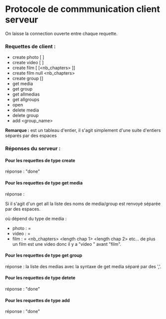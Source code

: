 # Protocole de commmunication client serveur

On laisse la connection ouverte entre chaque requette.

### Requettes de client :
* create photo [<name> <path> <latitude> <longitude>]
* create video [<name> <path> <length>]
* create film [<name> <path> <length> [<nb_chapters> <tab>]]
* create film <name> <path> null <nb_chapters> <tab>
* create group [<name>]
* get media <name>
* get group <name>
* get allmedias
* get allgroups
* open <name>
* delete media <name>
* delete group <name>
* add <group_name> <media name>

**Remarque :** <tab>
<tab> est un tableau d'entier, il s'agit simplement d'une suite d'entiers
séparés par des espaces

### Réponses du serveur :

#### Pour les requettes de type create

réponse : "done"

#### Pour les requettes de type get media

réponse :
<name> <path> <media type> <info>

Si il s'agit d'un get all la liste des noms de media/group est renvoyé séparée par des espaces.

où <info> dépend du type de media :
* photo : <info> = <latitude> <longitude>
* video : <info> = <length>
* film : <info> = <nb_chapters> <length chap 1> <length chap 2> etc...
de plus un film est une video donc il y a "video <length>" avant "film".

#### Pour les requettes de type get group

réponse : la liste des medias avec la syntaxe de get media séparé par des ','.

#### Pour les requettes de type detete

réponse : "done"

#### Pour les requettes de type add

réponse : "done"
